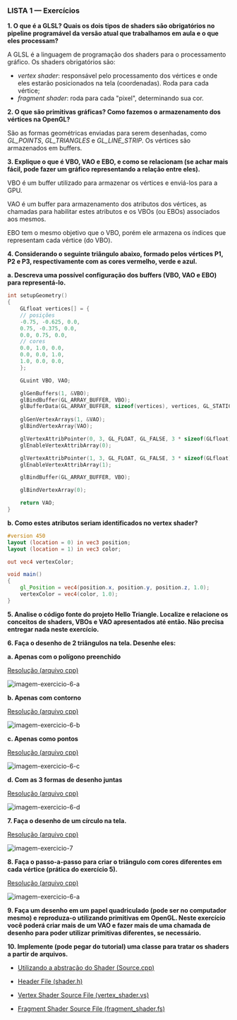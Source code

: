### LISTA 1 — Exercícios

**1. O que é a GLSL? Quais os dois tipos de shaders são obrigatórios no pipeline programável da versão atual que trabalhamos em aula e o que eles processam?**

A GLSL é a linguagem de programação dos shaders para o processamento gráfico. Os shaders obrigatórios são:

- *vertex shader*: responsável pelo processamento dos vértices e onde eles estarão posicionados na tela (coordenadas). Roda para cada vértice;
- *fragment shader*: roda para cada "pixel", determinando sua cor.

**2. O que são primitivas gráficas? Como fazemos o armazenamento dos vértices na OpenGL?**

São as formas geométricas enviadas para serem desenhadas, como *GL_POINTS*, *GL_TRIANGLES* e *GL_LINE_STRIP*. Os vértices são armazenados em buffers.

**3. Explique o que é VBO, VAO e EBO, e como se relacionam (se achar mais fácil, pode fazer um gráfico representando a relação entre eles).**

VBO é um buffer utilizado para armazenar os vértices e enviá-los para a GPU.

VAO é um buffer para armazenamento dos atributos dos vértices, as chamadas para habilitar estes atributos e os VBOs (ou EBOs) associados aos mesmos.

EBO tem o mesmo objetivo que o VBO, porém ele armazena os índices que representam cada vértice (do VBO).

**4. Considerando o seguinte triângulo abaixo, formado pelos vértices P1, P2 e P3, respectivamente com as cores vermelho, verde e azul.**

**a. Descreva uma possível configuração dos buffers (VBO, VAO e EBO) para representá-lo.**

```cpp
int setupGeometry()
{
    GLfloat vertices[] = {
    // posições
    -0.75, -0.625, 0.0,
    0.75, -0.375, 0.0,
    0.0, 0.75, 0.0,
    // cores
    0.0, 1.0, 0.0,
    0.0, 0.0, 1.0,
    1.0, 0.0, 0.0,
    };

    GLuint VBO, VAO;

    glGenBuffers(1, &VBO);
    glBindBuffer(GL_ARRAY_BUFFER, VBO);
    glBufferData(GL_ARRAY_BUFFER, sizeof(vertices), vertices, GL_STATIC_DRAW);
    
    glGenVertexArrays(1, &VAO);
    glBindVertexArray(VAO);

    glVertexAttribPointer(0, 3, GL_FLOAT, GL_FALSE, 3 * sizeof(GLfloat), (GLvoid*)0);
    glEnableVertexAttribArray(0);

    glVertexAttribPointer(1, 3, GL_FLOAT, GL_FALSE, 3 * sizeof(GLfloat), (GLvoid*)(9 * sizeof(GLfloat)));
    glEnableVertexAttribArray(1);

    glBindBuffer(GL_ARRAY_BUFFER, VBO);

    glBindVertexArray(0);

    return VAO;
}
```

**b. Como estes atributos seriam identificados no vertex shader?**

```glsl
#version 450
layout (location = 0) in vec3 position;
layout (location = 1) in vec3 color;

out vec4 vertexColor;

void main()
{
    gl_Position = vec4(position.x, position.y, position.z, 1.0);
    vertexColor = vec4(color, 1.0);
}
```

**5. Analise o código fonte do projeto Hello Triangle. Localize e relacione os conceitos de shaders, VBOs e VAO apresentados até então. Não precisa entregar nada neste exercício.**

**6. Faça o desenho de 2 triângulos na tela. Desenhe eles:**

**a. Apenas com o polígono preenchido**

[Resolução (arquivo cpp)](./exercicio-6-a.cpp)

![imagem-exercicio-6-a](./exercicio-6-a.png)

**b. Apenas com contorno**

[Resolução (arquivo cpp)](./exercicio-6-b.cpp)

![imagem-exercicio-6-b](./exercicio-6-b.png)

**c. Apenas como pontos**

[Resolução (arquivo cpp)](./exercicio-6-c.cpp)

![imagem-exercicio-6-c](./exercicio-6-c.png)

**d. Com as 3 formas de desenho juntas**

[Resolução (arquivo cpp)](./exercicio-6-d.cpp)

![imagem-exercicio-6-d](./exercicio-6-d.png)


**7. Faça o desenho de um círculo na tela.**

[Resolução (arquivo cpp)](./exercicio-7.cpp)

![imagem-exercicio-7](./exercicio-7.png)


**8. Faça o passo-a-passo para criar o triângulo com cores diferentes em cada vértice (prática do exercício 5).**

[Resolução (arquivo cpp)](./exercicio-8.cpp)

![imagem-exercicio-6-a](./exercicio-8.png)

**9. Faça um desenho em um papel quadriculado (pode ser no computador mesmo) e reproduza-o utilizando primitivas em OpenGL. Neste exercício você poderá criar mais de um VAO e fazer mais de uma chamada de desenho para poder utilizar primitivas diferentes, se necessário.**


**10. Implemente (pode pegar do tutorial) uma classe para tratar os shaders a partir de arquivos.**

- [Utilizando a abstração do Shader (Source.cpp)](./exercicio-10-Source.cpp)

- [Header File (shader.h)](./exercicio-10-shader.h)

- [Vertex Shader Source File (vertex_shader.vs)](./exercicio-10-vertex_shader.vs)

- [Fragment Shader Source File (fragment_shader.fs)](./exercicio-10-fragment_shader.fs)

